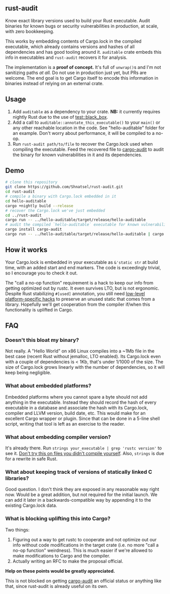 ## rust-audit

Know exact library versions used to build your Rust executable. Audit binaries for known bugs or security vulnerabilities in production, at scale, with zero bookkeeping.

This works by embedding contents of Cargo.lock in the compiled executable, which already contains versions and hashes of all dependencies and has good tooling around it. `auditable` crate embeds this info in executables and `rust-audit` recovers it for analysis. 

The implementation is a **proof of concept.** It's full of `unwrap()`s and I'm not sanitizing paths *at all.* Do not use in production just yet, but PRs are welcome. The end goal is to get Cargo itself to encode this information in binaries instead of relying on an external crate.

## Usage

 1. Add `auditable` as a dependency to your crate. **NB:** it currently requires nightly Rust due to the use of [test::black_box](https://doc.rust-lang.org/1.1.0/test/fn.black_box.html).
 1. Add a call to `auditable::annotate_this_executable()` to your `main()` or any other reachable location in the code. See "hello-auditable" folder for an example. Don't worry about performance, it will be compiled to a no-op.
 1. Run `rust-audit path/to/file` to recover the Cargo.lock used when compiling the executable. Feed the recovered file to [cargo-audit](https://github.com/RustSec/cargo-audit) to audit the binary for known vulnerabilities in it and its dependencies. 

## Demo

```bash
# clone this repository
git clone https://github.com/Shnatsel/rust-audit.git
cd rust-audit
# compile a binary with Cargo.lock embedded in it
cd hello-auditable
cargo +nightly build --release
# recover the Cargo.lock we've just embedded
cd ../rust-audit
cargo run -- ../hello-auditable/target/release/hello-auditable
# audit the compiled `hello-auditable` executable for known vulnerabilities
cargo install cargo-audit
cargo run -- ../hello-auditable/target/release/hello-auditable | cargo audit -f /dev/stdin
```

## How it works

Your Cargo.lock is embedded in your executable as `&'static str` at build time, with an added start and end markers. The code is exceedingly trivial, so I encourage you to check it out.

The "call a no-op function" requirement is a hack to keep our info from getting optimized out by rustc. It even survives LTO, but is not ergonomic. Despite Rust stabilizing `#[used]` annotation, you still need [low-level platform-specific hacks](https://github.com/rust-lang/rust/issues/47384) to preserve an unused static that comes from a library. Hopefully we'll get cooperation from the compiler if/when this functionality is uplifted in Cargo.

## FAQ

### Doesn't this bloat my binary?

Not really. A "Hello World" on x86 Linux compiles into a ~1Mb file in the best case (recent Rust without jemalloc, LTO enabled). Its Cargo.lock even with a couple of dependencies is < 1Kb, that's under 1/1000 of the size. The size of Cargo.lock grows linearly with the number of dependencies, so it will keep being negligible.

### What about embedded platforms?

Embedded platforms where you cannot spare a byte should not add anything in the executable. Instead they should record the hash of every executable in a database and associate the hash with its Cargo.lock, compiler and LLVM version, build date, etc. This would make for an excellent Cargo wrapper or plugin. Since that can be done in a 5-line shell script, writing that tool is left as an exercise to the reader.

### What about embedding compiler version?

It's already there. Run `strings your_executable | grep 'rustc version'` to see it. [Don't try this on files you didn't compile yourself](https://lcamtuf.blogspot.com/2014/10/psa-dont-run-strings-on-untrusted-files.html). Also, `strings` is due for a rewrite in safe Rust.

### What about keeping track of versions of statically linked C libraries?

Good question. I don't think they are exposed in any reasonable way right now. Would be a great addition, but not required for the initial launch. We can add it later in a backwards-compatible way by appending it to the existing Cargo.lock data.

### What is blocking uplifting this into Cargo?

Two things:
 1. Figuring out a way to get rustc to cooperate and not optimize out our info without code modifications in the target crate (i.e. no more "call a no-op function" weirdness). This is much easier if we're allowed to make modifications to Cargo and the compiler.
 1. Actually writing an RFC to make the proposal official.

**Help on these points would be greatly appreciated.**

This is not blocked on getting [cargo-audit](https://github.com/RustSec/cargo-audit) an official status or anything like that, since rust-audit is already useful on its own.

